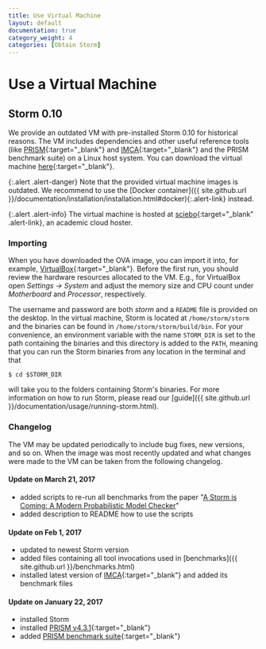 ```yaml
---
title: Use Virtual Machine
layout: default
documentation: true
category_weight: 4
categories: [Obtain Storm]
---
```


# Use a Virtual Machine

## Storm 0.10 
We provide an outdated VM with pre-installed Storm 0.10 for historical reasons. The VM includes dependencies and other useful reference tools (like [PRISM](http://www.prismmodelchecker.org/){:target="_blank"} and [IMCA](https://github.com/buschko/imca){:target="_blank"} and the PRISM benchmark suite) on a Linux host system. You can download the virtual machine [here](https://rwth-aachen.sciebo.de/index.php/s/nthEAQL4o49zkYp){:target="_blank"}.

{:.alert .alert-danger}
Note that the provided virtual machine images is outdated. We recommend to use the [Docker container]({{ site.github.url }}/documentation/installation/installation.html#docker){:.alert-link} instead.

{:.alert .alert-info}
The virtual machine is hosted at [sciebo](https://www.sciebo.de/en/){:target="_blank" .alert-link}, an academic cloud hoster.

### Importing

When you have downloaded the OVA image, you can import it into, for example, [VirtualBox](https://www.virtualbox.org){:target="_blank"}. Before the first run, you should review the hardware resources allocated to the VM. E.g., for VirtualBox open *Settings → System* and adjust the memory size and CPU count under *Motherboard* and *Processor*, respectively.

The username and password are both *storm* and a `README` file is provided on the desktop. In the virtual machine, Storm is located at `/home/storm/storm` and the binaries can be found in `/home/storm/storm/build/bin`. For your convenience, an environment variable with the name `STORM_DIR` is set to the path containing the binaries and this directory is added to the `PATH`, meaning that you can run the Storm binaries from any location in the terminal and that
```console
$ cd $STORM_DIR
```
will take you to the folders containing Storm's binaries. For more information on how to run Storm, please read our [guide]({{ site.github.url }}/documentation/usage/running-storm.html).

### Changelog

The VM may be updated periodically to include bug fixes, new versions, and so on. When the image was most recently updated and what changes were made to the VM can be taken from the following changelog.

#### Update on March 21, 2017

- added scripts to re-run all benchmarks from the paper "[A Storm is Coming: A Modern Probabilistic Model Checker](http://doi.org/10.1007/978-3-319-63390-9_31)"
- added description to README how to use the scripts

#### Update on Feb 1, 2017

- updated to newest Storm version
- added files containing all tool invocations used in [benchmarks]({{ site.github.url }}/benchmarks.html)
- installed latest version of [IMCA](https://github.com/buschko/imca){:target="_blank"} and added its benchmark files

#### Update on January 22, 2017

- installed Storm
- installed [PRISM v4.3.1](http://www.prismmodelchecker.org/download.php){:target="_blank"}
- added [PRISM benchmark suite](https://github.com/prismmodelchecker/prism-benchmarks/){:target="_blank"}
